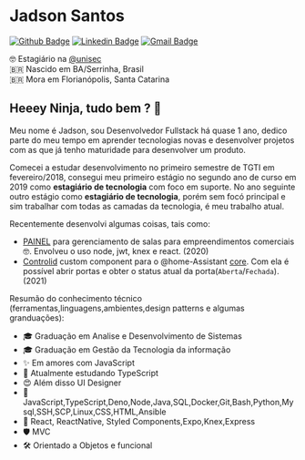 # Jadson Santos

[![Github Badge](https://img.shields.io/badge/-jadson179-6633cc?style=flat-square&logo=Github&logoColor=white&link=http://github.com/jadson179)](http://github.com/jadson179) 
[![Linkedin Badge](https://img.shields.io/badge/-Jadson%20Santos-6633cc?style=flat-square&logo=Linkedin&logoColor=white&link=www.linkedin.com/in/jadson-santos-a9aa9b145/)](https://www.linkedin.com/in/jadson-santos-a9aa9b145/) 
[![Gmail Badge](https://img.shields.io/badge/-mailto:jadson44.santos@gmail.com-6633cc?style=flat-square&logo=Gmail&logoColor=white&link=mailto:jadson44.santos@gmail.com)](mailto:jadson44.santos@gmail.com)  

🤓 Estagiário na [@unisec](https://github.com/unisec/) <br>
🇧🇷 Nascido em BA/Serrinha, Brasil <br>
🇧🇷 Mora em Florianópolis, Santa Catarina

## Heeey Ninja, tudo bem ? 👋 

Meu nome é Jadson, sou Desenvolvedor Fullstack há quase 1 ano, dedico parte do meu tempo em aprender tecnologias novas e desenvolver projetos com as que já tenho maturidade para desenvolver um produto.

Comecei a estudar desenvolvimento no primeiro semestre de TGTI em fevereiro/2018, consegui meu primeiro estágio no segundo ano de curso em 2019 como **estagiário de tecnologia** com foco em suporte. No ano seguinte outro estágio como **estagiário de tecnologia**, porém sem focó principal e sim trabalhar com todas as camadas da tecnologia, é meu trabalho atual.

Recentemente desenvolvi algumas coisas, tais como:

- [PAINEL](https://github.com/jadson179/PAINEL) para gerenciamento de salas para empreendimentos comerciais 🤓. Envolveu o uso node, jwt, knex e react. (2020)
- [Controlid](https://github.com/jadson179/controlid) custom component para o @home-Assistant [core](https://github.com/home-assistant/core). Com ela é possível abrir portas e obter o status atual da porta(`Aberta`/`Fechada`). (2021)


Resumão do conhecimento técnico (ferramentas,linguagens,ambientes,design patterns e algumas granduações):

* 🎓 Graduação em Analise e Desenvolvimento de Sistemas
* 🎓 Graduação em Gestão da Tecnologia da informação
* ✨ Em amores com JavaScript
* 💪 Atualmente estudando TypeScript
* 😍 Além disso UI Designer
* 💙 JavaScript,TypeScript,Deno,Node,Java,SQL,Docker,Git,Bash,Python,Mysql,SSH,SCP,Linux,CSS,HTML,Ansible
* 🌟 React, ReactNative, Styled Components,Expo,Knex,Express
* 🛡 MVC
* 🛠 Orientado a Objetos e funcional
